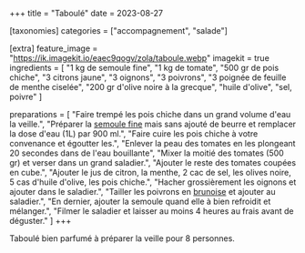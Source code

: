 +++
title = "Taboulé"
date = 2023-08-27

[taxonomies]
categories = ["accompagnement", "salade"]

[extra]
feature_image = "https://ik.imagekit.io/eaec9qogv/zola/taboule.webp"
imagekit = true
ingredients = [
  "1 kg de semoule fine",
  "1 kg de tomate",
  "500 gr de pois chiche",
  "3 citrons jaune",
  "3 oignons",
  "3 poivrons",
  "3 poignée de feuille de menthe ciselée",
  "200 gr d'olive noire à la grecque",
  "huile d'olive",
  "sel, poivre"
]

preparations = [
  "Faire trempé les pois chiche dans un grand volume d'eau la veille.",
  "Préparer la <a class='link' href='/recettes/semoule-fine'>semoule fine</a> mais sans ajouté de beurre et remplacer la dose d'eau (1L) par 900 ml.",
  "Faire cuire les pois chiche à votre convenance et égoutter les.",
  "Enlever la peau des tomates en les plongeant 20 secondes dans de l'eau bouillante",
  "Mixer la moitié des tomates (500 gr) et verser dans un grand saladier.",
  "Ajouter le reste des tomates coupées en cube.",
  "Ajouter le jus de citron, la menthe, 2 cac de sel, les olives noire, 5 cas d'huile d'olive, les pois chiche.",
  "Hacher grossièrement les oignons et ajouter dans le saladier.",
  "Tailler les poivrons en <a class='link' href='https://search.brave.com/search?q=brunoise'>brunoise</a> et ajouter au saladier.",
  "En dernier, ajouter la semoule quand elle à bien refroidit et mélanger.",
  "Filmer le saladier et laisser au moins 4 heures au frais avant de déguster."
]
+++

Taboulé bien parfumé à préparer la veille pour 8 personnes.
